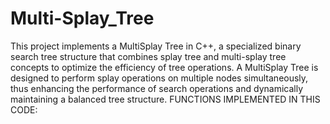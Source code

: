 # Multi-Splay_Tree
This project implements a MultiSplay Tree in C++, a specialized binary search tree structure that combines splay tree and multi-splay tree concepts to optimize the efficiency of tree operations. A MultiSplay Tree is designed to perform splay operations on multiple nodes simultaneously, thus enhancing the performance of search operations and dynamically maintaining a balanced tree structure.
FUNCTIONS IMPLEMENTED IN THIS CODE:
